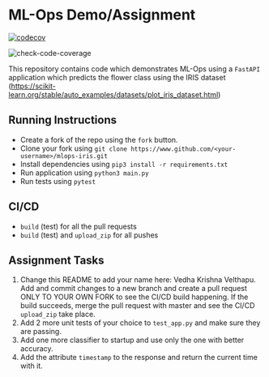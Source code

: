 # ML-Ops Demo/Assignment
[![codecov](https://codecov.io/gh/Vedha286/mlops-iris/branch/master/graph/badge.svg?token=REKR951Y9K)](https://codecov.io/gh/Vedha286/mlops-iris)

![check-code-coverage](https://img.shields.io/badge/code--coverage-10%25-brightgreen)


This repository contains code which demonstrates ML-Ops using a `FastAPI` application which predicts the flower class using the IRIS dataset (https://scikit-learn.org/stable/auto_examples/datasets/plot_iris_dataset.html)

## Running Instructions

- Create a fork of the repo using the `fork` button.
- Clone your fork using `git clone https://www.github.com/<your-username>/mlops-iris.git`
- Install dependencies using `pip3 install -r requirements.txt`
- Run application using `python3 main.py`
- Run tests using `pytest`

## CI/CD

- `build` (test) for all the pull requests
- `build` (test) and `upload_zip` for all pushes

## Assignment Tasks

1. Change this README to add your name here: Vedha Krishna Velthapu. Add and commit changes to a new branch and create a pull request ONLY TO YOUR OWN FORK to see the CI/CD build happening. If the build succeeds, merge the pull request with master and see the CI/CD `upload_zip` take place.
2. Add 2 more unit tests of your choice to `test_app.py` and make sure they are passing.
3. Add one more classifier to startup and use only the one with better accuracy.
4. Add the attribute `timestamp` to the response and return the current time with it.
